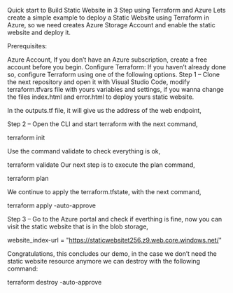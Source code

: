Quick start to Build Static Website in 3 Step using Terraform and Azure
Lets create a simple example to deploy a Static Website using Terraform in Azure, so we need creates Azure Storage Account and enable the static website and deploy it.

Prerequisites:

Azure Account, If you don’t have an Azure subscription, create a free account before you begin.
Configure Terraform: If you haven’t already done so, configure Terraform using one of the following options.
Step 1 – Clone the next repository and open it with Visual Studio Code, modify  terraform.tfvars file with yours variables and settings, if you wanna change the files index.html and error.html to deploy yours static website.


In the outputs.tf file, it will give us the address of the web endpoint,


Step 2 – Open the CLI and start terraform with the next command,


terraform init

Use the command validate to check everything is ok,


terraform validate
Our next step is to execute the plan command,

terraform plan

We continue to apply the terraform.tfstate, with the next command,

terraform apply -auto-approve


Step 3 – Go to the Azure portal and check if everthing is fine, now you can visit the static website that is in the blob storage,


website_index-url = "https://staticwebsitet256.z9.web.core.windows.net/"


Congratulations, this concludes our demo, in the case we don’t need the static website resource anymore we can destroy with the following command:


terraform destroy -auto-approve
